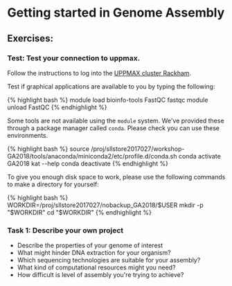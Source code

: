 # Getting started in Genome Assembly

## Exercises:

### Test: Test your connection to uppmax.

Follow the instructions to log into the [UPPMAX cluster Rackham](../uppmax_login.md).

Test if graphical applications are available to you by typing the following:

{% highlight bash %}
module load bioinfo-tools FastQC
fastqc
module unload FastQC
{% endhighlight %}

Some tools are not available using the `module` system. We've provided these through a package manager called
`conda`. Please check you can use these environments.

{% highlight bash %}
source /proj/sllstore2017027/workshop-GA2018/tools/anaconda/miniconda2/etc/profile.d/conda.sh
conda activate GA2018
kat --help
conda deactivate
{% endhighlight %}

To give you enough disk space to work, please use the following commands to make a directory for yourself:

{% highlight bash %}
WORKDIR=/proj/sllstore2017027/nobackup_GA2018/$USER
mkdir -p "$WORKDIR"
cd "$WORKDIR"
{% endhighlight %}

### Task 1: Describe your own project

* Describe the properties of your genome of interest
* What might hinder DNA extraction for your organism?
* Which sequencing technologies are suitable for your assembly?
* What kind of computational resources might you need?
* How difficult is level of assembly you're trying to achieve?
